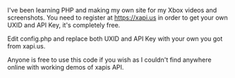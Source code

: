 I've been learning PHP and making my own site for my Xbox videos and screenshots. You need to register at https://xapi.us in order to get your own UXID and API Key, it's completely free.

Edit config.php and replace both UXID and API Key with your own you got from xapi.us.

Anyone is free to use this code if you wish as I couldn't find anywhere online with working demos of xapis API.
